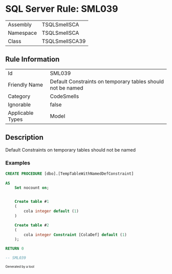 ﻿# SQL Server Rule: SML039
  
|    |    |
|----|----|
| Assembly | TSQLSmellSCA |
| Namespace | TSQLSmellSCA |
| Class | TSQLSmellSCA39 |
  
## Rule Information
  
|    |    |
|----|----|
| Id | SML039 |
| Friendly Name | Default Constraints on temporary tables should not be named |
| Category | CodeSmells |
| Ignorable | false |
| Applicable Types | Model  |
  
## Description
  
Default Constraints on temporary tables should not be named
  
### Examples
  
```sql
CREATE PROCEDURE [dbo].[TempTableWithNamedDefConstraint]
	
AS
	Set nocount on;


	Create table #1
	(
		cola integer default (1)
	)

	Create table #2
	(
		cola integer Constraint [ColaDef] default (1)
	);

RETURN 0

-- SML039
```
  
<sub><sup>Generated by a tool</sup></sub>
